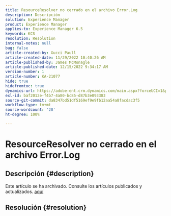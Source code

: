 ```yaml
---
title: ResourceResolver no cerrado en el archivo Error.Log
description: Descripción
solution: Experience Manager
product: Experience Manager
applies-to: Experience Manager 6.5
keywords: KCS
resolution: Resolution
internal-notes: null
bug: false
article-created-by: Gucci Paull
article-created-date: 11/29/2022 10:40:26 AM
article-published-by: James McMonagle
article-published-date: 12/15/2022 9:34:17 AM
version-number: 1
article-number: KA-21077
hide: true
hidefromtoc: true
dynamics-url: https://adobe-ent.crm.dynamics.com/main.aspx?forceUCI=1&pagetype=entityrecord&etn=knowledgearticle&id=b74fd935-d26f-ed11-9562-6045bd0061cb
exl-id: baf2012e-f4b7-4a80-bc85-d87b3e093383
source-git-commit: da8347bd51df5169ef9e9fb12aa54a8facdac3f5
workflow-type: tm+mt
source-wordcount: '28'
ht-degree: 100%

---
```


# ResourceResolver no cerrado en el archivo Error.Log

## Descripción {#description}

Este artículo se ha archivado. Consulte los artículos publicados y actualizados. [aquí](https://experienceleague.adobe.com/search.html?lang=es#sort=relevancy)

## Resolución {#resolution}
